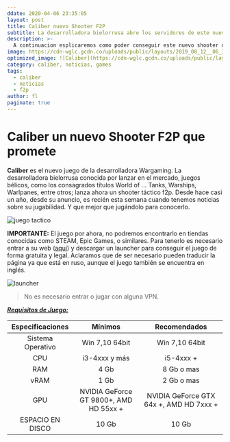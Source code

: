 ```yaml
---
ddate: 2020-04-06 23:35:05
layout: post
title: Caliber nuevo Shooter F2P
subtitle: La desarrolladora bielorrusa abre los servidores de este nuevo juego Free to Play.
description: >-
  A continuacion esplicaremos como poder conseguir este nuevo shooter de forma gratuita y legal.
image: https://cdn-wglc.gcdn.co/uploads/public/layouts/2019_08_12__06_38_24_Caliber/variative_content/EN/introscreenimg/elements/bg/1449140/introscreenbg.png
optimized_image: ![Caliber](https://cdn-wglc.gcdn.co/uploads/public/layouts/2019_08_12__06_38_24_Caliber/variative_content/EN/introscreenimg/elements/bg/1449140/introscreenbg.png=300x)
category: caliber, noticias, games
tags:
  - caliber
  - noticias
  - f2p
author: fl
paginate: true
---
```


# Caliber un nuevo Shooter F2P que promete

__Caliber__ es el nuevo juego de la desarrolladora Wargaming. La desarrolladora bielorrusa conocida por lanzar en el mercado, juegos bélicos, como los consagrados títulos World of ... Tanks, Warships, Warlpanes, entre otros; lanza ahora un shooter táctico f2p.
Desde hace casi un año, desde su anuncio, es recién esta semana cuando tenemos noticias sobre su jugabilidad. Y que mejor que jugándolo para conocerlo.

![juego tactico](https://cdn-wglc.gcdn.co/uploads/public/layouts/2019_08_12__06_38_24_Caliber/variative_content/EN/featuresimg/elements/list2/elements/card/1449151/features-2.jpg)

__IMPORTANTE:__ El juego por ahora, no podremos encontrarlo en tiendas conocidas como STEAM, Epic Games, o similares. Para tenerlo es necesario entrar a su web ([aquí](https://caliber.ru/ru/caliber-download/ )) y descargar un launcher para conseguir el juego de forma gratuita y legal. Aclaramos que de ser necesario pueden traducir la página ya que está en ruso, aunque el juego también se encuentra en inglés.

![launcher](https://wgsw-us.gcdn.co/wgsw_media/images/gamepages/wgc/001_wot_en_1440-min.jpg)

> No es necesario entrar o jugar con alguna VPN.



__*<u>Requisitos de Juego:</u>*__

|  Especificaciones   | Mínimos    |  Recomendados   |
|:---:|:---:|:---:|
|  Sistema Operativo   |   Win 7,10 64bit  |  Win 7,10 64bit   |
|  CPU   |  i3-4xxx y más   |  i5-4xxx +   |
|  RAM   |  4 Gb   |  8 Gb o mas   |
|  vRAM   |  1 Gb   |  2 Gb o mas  |
|   GPU  | NVIDIA GeForce GT 9800+, AMD HD 55xx +    |  NVIDIA GeForce GTX 64x +, AMD HD 7xxx +   |
|   ESPACIO EN DISCO  |   10 Gb  |  10 Gb   |
